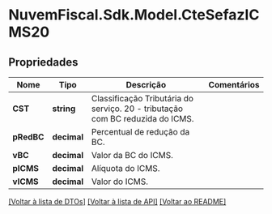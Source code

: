 # NuvemFiscal.Sdk.Model.CteSefazICMS20

## Propriedades

Nome | Tipo | Descrição | Comentários
------------ | ------------- | ------------- | -------------
**CST** | **string** | Classificação Tributária do serviço.  20 - tributação com BC reduzida do ICMS. | 
**pRedBC** | **decimal** | Percentual de redução da BC. | 
**vBC** | **decimal** | Valor da BC do ICMS. | 
**pICMS** | **decimal** | Alíquota do ICMS. | 
**vICMS** | **decimal** | Valor do ICMS. | 

[[Voltar à lista de DTOs]](../README.md#documentation-for-models) [[Voltar à lista de API]](../README.md#documentation-for-api-endpoints) [[Voltar ao README]](../README.md)


